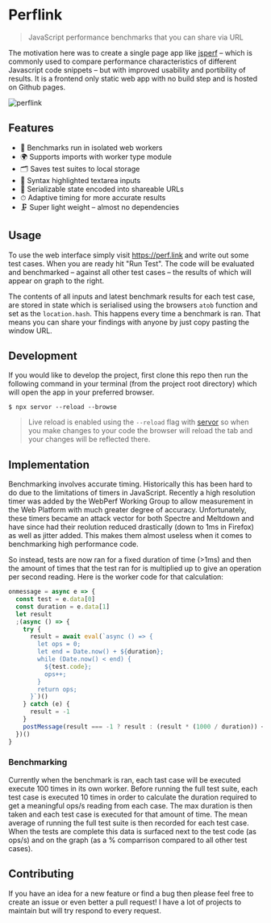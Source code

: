 # Perflink

> JavaScript performance benchmarks that you can share via URL

The motivation here was to create a single page app like [jsperf](https://jsperf.com) – which is commonly used to compare performance characteristics of different Javascript code snippets – but with improved usability and portibility of results. It is a frontend only static web app with no build step and is hosted on Github pages.

![perflink](https://user-images.githubusercontent.com/1457604/78142792-49dc2e80-7425-11ea-95a5-2003b2b027f1.gif)

## Features

- 🧪 Benchmarks run in isolated web workers
- 🌍 Supports imports with worker type module
- 🗂 Saves test suites to local storage
- 🎨 Syntax highlighted textarea inputs
- 🔗 Serializable state encoded into shareable URLs
- ⏱ Adaptive timing for more accurate results
- 🗜 Super light weight – almost no dependencies

## Usage

To use the web interface simply visit https://perf.link and write out some test cases. When you are ready hit "Run Test". The code will be evaluated and benchmarked – against all other test cases – the results of which will appear on graph to the right.

The contents of all inputs and latest benchmark results for each test case, are stored in state which is serialised using the browsers `atob` function and set as the `location.hash`. This happens every time a benchmark is ran. That means you can share your findings with anyone by just copy pasting the window URL.

## Development

If you would like to develop the project, first clone this repo then run the following command in your terminal (from the project root directory) which will open the app in your preferred browser.

```
$ npx servor --reload --browse
```

> Live reload is enabled using the `--reload` flag with [servor](https://github.com/lukejacksonn/servor) so when you make changes to your code the browser will reload the tab and your changes will be reflected there.

## Implementation

Benchmarking involves accurate timing. Historically this has been hard to do due to the limitations of timers in JavaScript. Recently a high resolution timer was added by the WebPerf Working Group to allow measurement in the Web Platform with much greater degree of accuracy. Unfortunately, these timers became an attack vector for both Spectre and Meltdown and have since had their reolution reduced drastically (down to 1ms in Firefox) as well as jitter added. This makes them almost useless when it comes to benchmarking high performance code.

So instead, tests are now ran for a fixed duration of time (>1ms) and then the amount of times that the test ran for is multiplied up to give an operation per second reading. Here is the worker code for that calculation:

```js
onmessage = async e => {
  const test = e.data[0]
  const duration = e.data[1]
  let result
  ;(async () => {
    try {
      result = await eval(`async () => {
        let ops = 0;
        let end = Date.now() + ${duration};
        while (Date.now() < end) {
          ${test.code};
          ops++;
        }
        return ops;
      }`)()
    } catch (e) {
      result = -1
    }
    postMessage(result === -1 ? result : (result * (1000 / duration)) << 0)
  })()
}
```

### Benchmarking

Currently when the benchmark is ran, each tast case will be executed execute 100 times in its own worker. Before running the full test suite, each test case is executed 10 times in order to calculate the duration required to get a meaningful ops/s reading from each case. The max duration is then taken and each test case is executed for that amount of time. The mean average of running the full test suite is then recorded for each test case. When the tests are complete this data is surfaced next to the test code (as ops/s) and on the graph (as a % comparrison compared to all other test cases).

## Contributing

If you have an idea for a new feature or find a bug then please feel free to create an issue or even better a pull request! I have a lot of projects to maintain but will try respond to every request.
